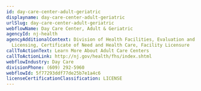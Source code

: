 ```yaml
---
id: day-care-center-adult-geriatric
displayname: day-care-center-adult-geriatric
urlSlug: day-care-center-adult-geriatric
webflowName: Day Care Center, Adult & Geriatric
agencyId: nj-health
agencyAdditionalContext: Division of Health Facilities, Evaluation and
  Licensing, Certificate of Need and Health Care, Facility Licensure
callToActionText: Learn More About Adult Care Centers
callToActionLink: http://nj.gov/health/fhs/index.shtml
webflowIndustry: Day Care
divisionPhone: (609) 292-5960
webflowId: 5f77293ddf77de25b7e1a4c6
licenseCertificationClassification: LICENSE
---
```

